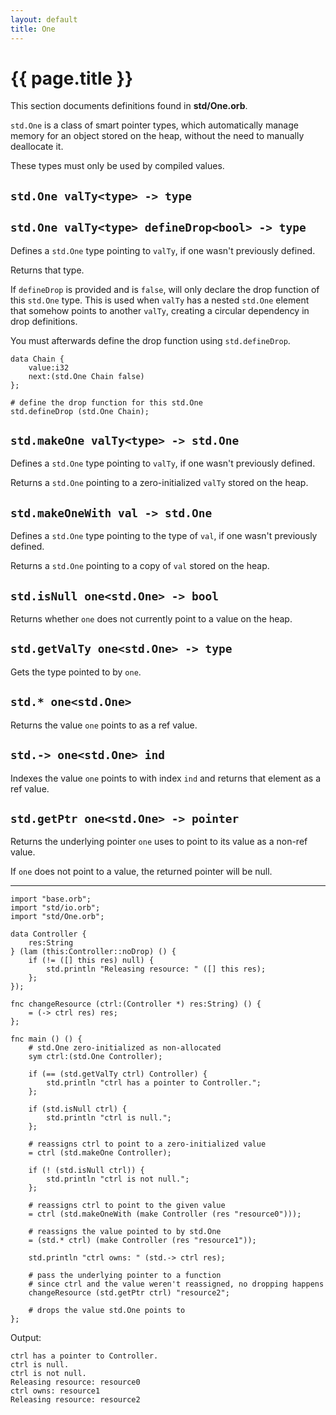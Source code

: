 ```yaml
---
layout: default
title: One
---
```

# {{ page.title }}

This section documents definitions found in **std/One.orb**.

`std.One` is a class of smart pointer types, which automatically manage memory for an object stored on the heap, without the need to manually deallocate it.

These types must only be used by compiled values.

## `std.One valTy<type> -> type`

## `std.One valTy<type> defineDrop<bool> -> type`

Defines a `std.One` type pointing to `valTy`, if one wasn't previously defined.

Returns that type.

If `defineDrop` is provided and is `false`, will only declare the drop function of this `std.One` type. This is used when `valTy` has a nested `std.One` element that somehow points to another `valTy`, creating a circular dependency in drop definitions.

You must afterwards define the drop function using `std.defineDrop`.

```
data Chain {
    value:i32
    next:(std.One Chain false)
};

# define the drop function for this std.One
std.defineDrop (std.One Chain);
```

## `std.makeOne valTy<type> -> std.One`

Defines a `std.One` type pointing to `valTy`, if one wasn't previously defined.

Returns a `std.One` pointing to a zero-initialized `valTy` stored on the heap.

## `std.makeOneWith val -> std.One`

Defines a `std.One` type pointing to the type of `val`, if one wasn't previously defined.

Returns a `std.One` pointing to a copy of `val` stored on the heap.

## `std.isNull one<std.One> -> bool`

Returns whether `one` does not currently point to a value on the heap.

## `std.getValTy one<std.One> -> type`

Gets the type pointed to by `one`.

## `std.* one<std.One>`

Returns the value `one` points to as a ref value.

## `std.-> one<std.One> ind`

Indexes the value `one` points to with index `ind` and returns that element as a ref value.

## `std.getPtr one<std.One> -> pointer`

Returns the underlying pointer `one` uses to point to its value as a non-ref value.

If `one` does not point to a value, the returned pointer will be null.

---

```
import "base.orb";
import "std/io.orb";
import "std/One.orb";

data Controller {
    res:String
} (lam (this:Controller::noDrop) () {
    if (!= ([] this res) null) {
        std.println "Releasing resource: " ([] this res);
    };
});

fnc changeResource (ctrl:(Controller *) res:String) () {
    = (-> ctrl res) res;
};

fnc main () () {
    # std.One zero-initialized as non-allocated
    sym ctrl:(std.One Controller);

    if (== (std.getValTy ctrl) Controller) {
        std.println "ctrl has a pointer to Controller.";
    };

    if (std.isNull ctrl) {
        std.println "ctrl is null.";
    };

    # reassigns ctrl to point to a zero-initialized value
    = ctrl (std.makeOne Controller);

    if (! (std.isNull ctrl)) {
        std.println "ctrl is not null.";
    };

    # reassigns ctrl to point to the given value
    = ctrl (std.makeOneWith (make Controller (res "resource0")));

    # reassigns the value pointed to by std.One
    = (std.* ctrl) (make Controller (res "resource1"));

    std.println "ctrl owns: " (std.-> ctrl res);

    # pass the underlying pointer to a function
    # since ctrl and the value weren't reassigned, no dropping happens
    changeResource (std.getPtr ctrl) "resource2";

    # drops the value std.One points to
};
```

Output:

```
ctrl has a pointer to Controller.
ctrl is null.
ctrl is not null.
Releasing resource: resource0
ctrl owns: resource1
Releasing resource: resource2
```